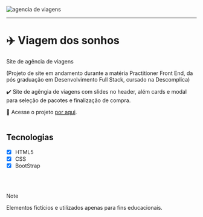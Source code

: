 ![agencia de viagens](https://github.com/brunacdp/lobo/assets/126818470/fdfb3e6b-c17f-454c-b112-7f98d4fc3591)
<hr>

# :airplane: Viagem dos sonhos

  Site de agência de viagens

  (Projeto de site em andamento durante a matéria Practitioner Front End, da pós graduação em Desenvolvimento Full Stack, cursado na Descomplica)

  :heavy_check_mark: Site de agêngia de viagens com slides no header, além cards e modal para seleção de pacotes e finalização de compra.
  
  :link: Acesse o projeto [por aqui](https://agencia-de-viagens-brunacdp.vercel.app/).
  <br>
  <br>

## Tecnologias

- [X] HTML5
- [X] CSS
- [X] BootStrap

<br>
<br>

> [!NOTE]
> Elementos fictícios e utilizados apenas para fins educacionais.




